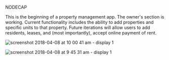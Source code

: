 NODECAP 

This is the beginning of a property management app.
The owner's section is working. Current functionality includes the ability to add properties and specific units to that property.
Future iterations will allow users to add residents, leases, and (most importantly), accept online payment of rent.

![screenshot 2018-04-08 at 10 00 41 am - display 1](https://user-images.githubusercontent.com/4636095/38472523-17dc0b50-3b36-11e8-9ff6-6cf30deadcb4.png)

![screenshot 2018-04-08 at 9 45 31 am - display 1](https://user-images.githubusercontent.com/4636095/38472597-eccd1926-3b36-11e8-89ab-987dc8b8f87d.png)
